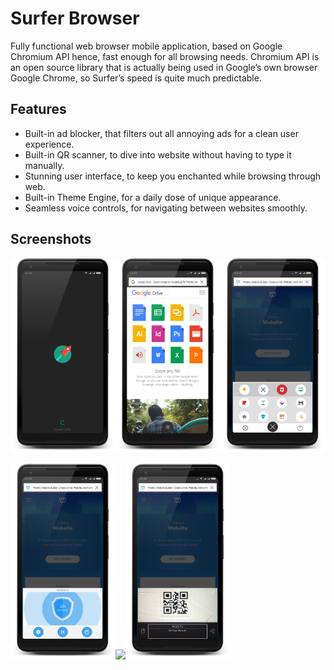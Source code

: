 # Surfer Browser
Fully functional web browser mobile application, based on Google Chromium API hence, fast enough for all browsing needs. Chromium API is an open source library that is actually being used in Google’s own browser Google Chrome, so Surfer’s speed is quite much predictable.

## Features
-	Built-in ad blocker, that filters out all annoying ads for a clean user experience.
-	Built-in QR scanner, to dive into website without having to type it manually.
-	Stunning user interface, to keep you enchanted while browsing through web.
-	Built-in Theme Engine, for a daily dose of unique appearance.
-	Seamless voice controls, for navigating between websites smoothly.

## Screenshots
<img src="Screenshot/Splash.png" width="33.333%"><img src="Screenshot/Home.png" width="33.333%"><img src="Screenshot/Menu.png" width="33.333%">

<img src="Screenshot/Ad_mini.png" width="33.333%"><img src="Screenshot/Ad_full.png" width="33.333%"><img src="Screenshot/Qr.png" width="33.333%">

